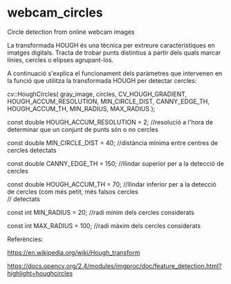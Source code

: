 # webcam_circles
Circle detection from online webcam images

La transformada HOUGH és una tècnica per extreure característiques en imatges digitals. Tracta de trobar punts distintius a partir dels quals marcar línies, cercles o elipses agrupant-los.

A continuació s'explica el funcionament dels paràmetres que intervenen en la funció que utilitza la transformada HOUGH per detectar cercles:

cv::HoughCircles( gray_image, circles, CV_HOUGH_GRADIENT, HOUGH_ACCUM_RESOLUTION, MIN_CIRCLE_DIST, CANNY_EDGE_TH, HOUGH_ACCUM_TH, MIN_RADIUS, MAX_RADIUS );

const double HOUGH_ACCUM_RESOLUTION = 2;  //resolució a l'hora de determinar que un conjunt de punts són o no cercles

const double MIN_CIRCLE_DIST = 40;        //distància mínima entre centres de cercles detectats

const double CANNY_EDGE_TH = 150;         //llindar superior per a la detecció de cercles

const double HOUGH_ACCUM_TH = 70;         //llindar inferior per a la detecció de cercles (com més petit, més falsos cercles            
                                          //   detectats

const int MIN_RADIUS = 20;                //radi mínim dels cercles considerats

const int MAX_RADIUS = 100;               //radi màxim dels cercles considerats


Referències:

https://en.wikipedia.org/wiki/Hough_transform

https://docs.opencv.org/2.4/modules/imgproc/doc/feature_detection.html?highlight=houghcircles
